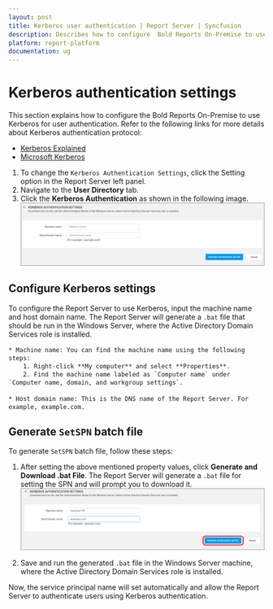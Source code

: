 ```yaml
---
layout: post
title: Kerberos user authentication | Report Server | Syncfusion
description: Describes how to configure  Bold Reports On-Premise to use Kerberos for user authentication to login to Report Server.
platform: report-platform
documentation: ug
---
```


# Kerberos authentication settings

This section explains how to configure the  Bold Reports On-Premise to use Kerberos for user authentication. Refer to the following links for more details about Kerberos authentication protocol:

* [Kerberos Explained](https://msdn.microsoft.com/en-us/library/bb742516.aspx)
* [Microsoft Kerberos](https://msdn.microsoft.com/en-us/library/windows/desktop/aa378747)

1. To change the `Kerberos Authentication Settings`, click the Setting option in the Report Server left panel.
2. Navigate to the **User Directory** tab.
3. Click the **Kerberos Authentication** as shown in the following image.
![Kerberos Authentication Settings](/static/assets/on-premise/images/authentication/kerberos-authentication-settings.png)

## Configure Kerberos settings

To configure the Report Server to use Kerberos, input the machine name and host domain name. The Report Server will generate a `.bat` file that should be run in the Windows Server, where the Active Directory Domain Services role is installed.

    * Machine name: You can find the machine name using the following steps:
        1. Right-click **My computer** and select **Properties**.
        2. Find the machine name labeled as `Computer name` under `Computer name, domain, and workgroup settings`.

    * Host domain name: This is the DNS name of the Report Server. For example, example.com.

## Generate `SetSPN` batch file

To generate `SetSPN` batch file, follow these steps:

1. After setting the above mentioned property values, click **Generate and Download .bat File**. The Report Server will generate a `.bat` file for setting the SPN and will prompt you to download it.
![Kerberos Authentication Settings](/static/assets/on-premise/images/authentication/generate-settings-bat.png)

2. Save and run the generated `.bat` file in the Windows Server machine, where the Active Directory Domain Services role is installed.

Now, the service principal name will set automatically and allow the Report Server to authenticate users using Kerberos authentication.